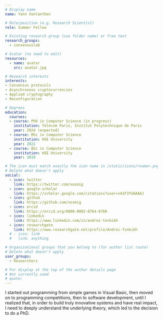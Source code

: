 ```yaml
---
# Display name
name: Yann Vonlanthen

# Role/position (e.g. Research Scientist)
role: Summer Fellow

# Existing research group (use folder name) or free text
research_groups:
  - consensuslab

# Avatar (no need to edit)
resources:
  - name: avatar
    src: avatar.jpg

# Research interests
interests:
- Consensus protocols
- Asynchronous cryptocurrencies
- Applied cryptography
- Reconfiguration

# Degrees
education:
  courses:
  - course: PhD in Computer Science (in progress)
    institution: Télécom Paris, Institut Polytechnique de Paris
    year: 2024 (expected)
  - course: MSc in Computer Science
    institution: HSE University
    year: 2021
  - course: BSc in Computer Science
    institution: HSE University
    year: 2019

# The icon must match exactly the icon name in /static/icons/<name>.png
# Delete what doesn't apply
social:
  - icon: twitter
    link: https://twitter.com/xosmig
  - icon: google-scholar
    link: https://scholar.google.com/citations?user=vA1F3fUAAAAJ
  - icon: github
    link: https://github.com/xosmig
  - icon: orcid
    link: https://orcid.org/0000-0002-8764-8760
  - icon: linkedin
    link: https://www.linkedin.com/in/andrei-tonkikh
  - icon: researchgate
    link: https://www.researchgate.net/profile/Andrei-Tonkikh
  # - icon: link
  #   link: anything

# Organizational groups that you belong to (for author list route)
# Delete what doesn't apply
user_groups:
  - Researchers

# For display at the top of the author details page
# Not currently used
# quote:
---
```


I started out programming from simple games in Visual Basic, then moved on to programming competitions, then to software development, until I realized that, in order to build truly innovative systems and have real impact, I need to deeply understand the underlying theory, which led to the decision to do a PhD.
